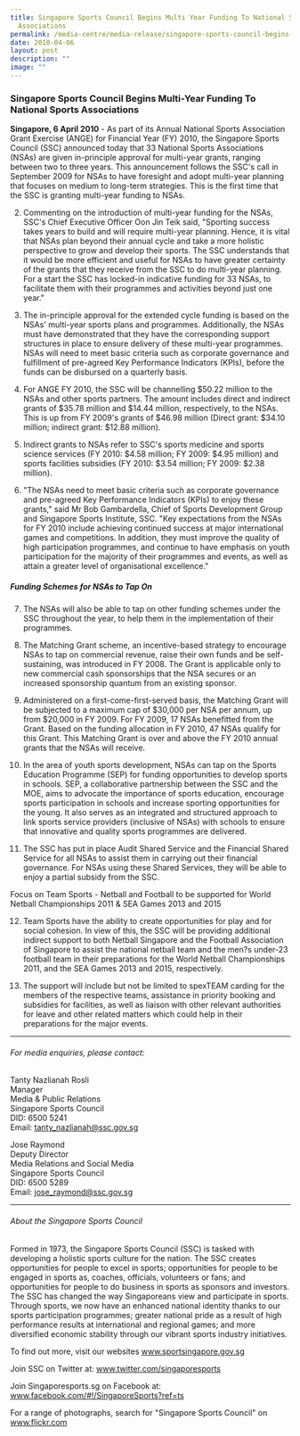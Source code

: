 ```yaml
---
title: Singapore Sports Council Begins Multi Year Funding To National Sports
  Associations
permalink: /media-centre/media-release/singapore-sports-council-begins-multi-year-funding-to-national-sports/
date: 2010-04-06
layout: post
description: ""
image: ""
---
```

### **Singapore Sports Council Begins Multi-Year Funding To National Sports Associations**

**Singapore, 6 April 2010** - As part of its Annual National Sports Association Grant Exercise (ANGE) for Financial Year (FY) 2010, the Singapore Sports Council (SSC) announced today that 33 National Sports Associations (NSAs) are given in-principle approval for multi-year grants, ranging between two to three years. This announcement follows the SSC's call in September 2009 for NSAs to have foresight and adopt multi-year planning that focuses on medium to long-term strategies. This is the first time that the SSC is granting multi-year funding to NSAs.

2. Commenting on the introduction of multi-year funding for the NSAs, SSC's Chief Executive Officer Oon Jin Teik said, "Sporting success takes years to build and will require multi-year planning. Hence, it is vital that NSAs plan beyond their annual cycle and take a more holistic perspective to grow and develop their sports. The SSC understands that it would be more efficient and useful for NSAs to have greater certainty of the grants that they receive from the SSC to do multi-year planning. For a start the SSC has locked-in indicative funding for 33 NSAs, to facilitate them with their programmes and activities beyond just one year."

3. The in-principle approval for the extended cycle funding is based on the NSAs' multi-year sports plans and programmes. Additionally, the NSAs must have demonstrated that they have the corresponding support structures in place to ensure delivery of these multi-year programmes. NSAs will need to meet basic criteria such as corporate governance and fulfillment of pre-agreed Key Performance Indicators (KPIs), before the funds can be disbursed on a quarterly basis.

4. For ANGE FY 2010, the SSC will be channelling $50.22 million to the NSAs and other sports partners. The amount includes direct and indirect grants of $35.78 million and $14.44 million, respectively, to the NSAs. This is up from FY 2009's grants of $46.98 million (Direct grant: $34.10 million; indirect grant: $12.88 million).

5. Indirect grants to NSAs refer to SSC's sports medicine and sports science services (FY 2010: $4.58 million; FY 2009: $4.95 million) and sports facilities subsidies (FY 2010: $3.54 million; FY 2009: $2.38 million).

6. "The NSAs need to meet basic criteria such as corporate governance and pre-agreed Key Performance Indicators (KPIs) to enjoy these grants," said Mr Bob Gambardella, Chief of Sports Development Group and Singapore Sports Institute, SSC. "Key expectations from the NSAs for FY 2010 include achieving continued success at major international games and competitions. In addition, they must improve the quality of high participation programmes, and continue to have emphasis on youth participation for the majority of their programmes and events, as well as attain a greater level of organisational excellence."

##### **Funding Schemes for NSAs to Tap On**

7. The NSAs will also be able to tap on other funding schemes under the SSC throughout the year, to help them in the implementation of their programmes.

8. The Matching Grant scheme, an incentive-based strategy to encourage NSAs to tap on commercial revenue, raise their own funds and be self-sustaining, was introduced in FY 2008. The Grant is applicable only to new commercial cash sponsorships that the NSA secures or an increased sponsorship quantum from an existing sponsor.

9. Administered on a first-come-first-served basis, the Matching Grant will be subjected to a maximum cap of $30,000 per NSA per annum, up from $20,000 in FY 2009. For FY 2009, 17 NSAs benefitted from the Grant. Based on the funding allocation in FY 2010, 47 NSAs qualify for this Grant. This Matching Grant is over and above the FY 2010 annual grants that the NSAs will receive.

10. In the area of youth sports development, NSAs can tap on the Sports Education Programme (SEP) for funding opportunities to develop sports in schools. SEP, a collaborative partnership between the SSC and the MOE, aims to advocate the importance of sports education, encourage sports participation in schools and increase sporting opportunities for the young. It also serves as an integrated and structured approach to link sports service providers (inclusive of NSAs) with schools to ensure that innovative and quality sports programmes are delivered.

11. The SSC has put in place Audit Shared Service and the Financial Shared Service for all NSAs to assist them in carrying out their financial governance. For NSAs using these Shared Services, they will be able to enjoy a partial subsidy from the SSC.

Focus on Team Sports - Netball and Football to be supported for World Netball Championships 2011 & SEA Games 2013 and 2015

12. Team Sports have the ability to create opportunities for play and for social cohesion. In view of this, the SSC will be providing additional indirect support to both Netball Singapore and the Football Association of Singapore to assist the national netball team and the men?s under-23 football team in their preparations for the World Netball Championships 2011, and the SEA Games 2013 and 2015, respectively.

13. The support will include but not be limited to spexTEAM carding for the members of the respective teams, assistance in priority booking and subsidies for facilities, as well as liaison with other relevant authorities for leave and other related matters which could help in their preparations for the major events.

---

###### For media enquiries, please contact:

Tanty Nazlianah Rosli<br>
Manager<br>
Media & Public Relations<br>
Singapore Sports Council<br>
DID: 6500 5241<br>
Email: [tanty_nazlianah@ssc.gov.sg](mailto:tanty_nazlianah@ssc.gov.sg)

Jose Raymond<br>
Deputy Director<br>
Media Relations and Social Media<br>
Singapore Sports Council<br>
DID: 6500 5289<br>
Email: [jose_raymond@ssc.gov.sg](mailto:jose_raymond@ssc.gov.sg)

---

###### About the Singapore Sports Council
Formed in 1973, the Singapore Sports Council (SSC) is tasked with developing a holistic sports culture for the nation. The SSC creates opportunities for people to excel in sports; opportunities for people to be engaged in sports as, coaches, officials, volunteers or fans; and opportunities for people to do business in sports as sponsors and investors. The SSC has changed the way Singaporeans view and participate in sports. Through sports, we now have an enhanced national identity thanks to our sports participation programmes; greater national pride as a result of high performance results at international and regional games; and more diversified economic stability through our vibrant sports industry initiatives.

To find out more, visit our websites www.sportsingapore.gov.sg

Join SSC on Twitter at: www.twitter.com/singaporesports

Join Singaporesports.sg on Facebook at: www.facebook.com/#!/SingaporeSports?ref=ts

For a range of photographs, search for "Singapore Sports Council" on www.flickr.com